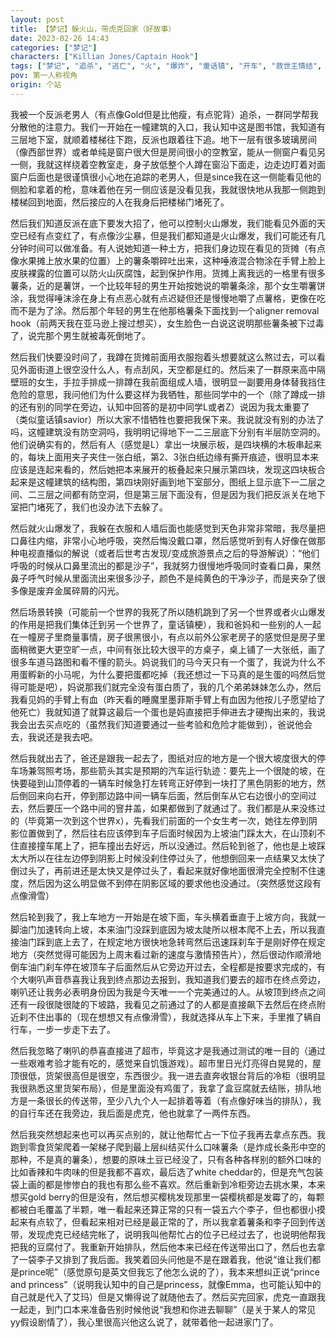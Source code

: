 ```yaml
---
layout: post
title: 【梦记】躲火山，带虎克回家（好故事）
date: 2023-02-26 14:43
categories: ["梦记"]
characters: ["Killian Jones/Captain Hook"]
tags: ["梦记", "追杀", "逃亡", "火", "爆炸", "童话镇", "开车", "救世主情结", "图书馆", "好故事", "通关", "食物"]
pov: 第一人称视角
origin: 个站
---
```


我被一个反派老男人（有点像Gold但是比他瘦，有点驼背）追杀，一群同学帮我分散他的注意力。我们一开始在一幢建筑的入口，我认知中这是图书馆，我知道有三层地下室，就顺着楼梯往下跑，反派也跟着往下追。地下一层有很多玻璃房间（像西部世界）或者单纯是窗户很大但是房间很小的空教室，能从一侧窗户看见另一侧，我就这样绕着空教室走，身子放低整个人蹲在窗沿下面走，边走边盯着对面窗户后面也是很谨慎很小心地在追踪的老男人，但是since我在这一侧能看见他的侧脸和拿着的枪，意味着他在另一侧应该是没看见我，我就很快地从我那一侧跑到楼梯回到地面，然后接应的人在我身后把楼梯门堵死了。

然后我们知道反派在底下要发大招了，他可以控制火山爆发，我们能看见外面的天空已经有点变红了，有点像沙尘暴，但是我们都知道是火山爆发，我们可能还有几分钟时间可以做准备。有人说她知道一种土方，把我们身边现在看见的货摊（有点像水果摊上放水果的位置）上的薯条嚼碎吐出来，这种唾液混合物涂在手臂上脸上皮肤裸露的位置可以防火山灰腐蚀，起到保护作用。货摊上离我远的一格里有很多薯条，近的是薯饼，一个比较年轻的男生开始按她说的嚼薯条涂，那个女生嚼薯饼涂，我觉得唾沫涂在身上有点恶心就有点迟疑但还是慢慢地嚼了点薯格，更像在吃而不是为了涂。然后那个年轻的男生在他那格薯条下面找到一个aligner removal hook（前两天我在亚马逊上搜过想买），女生脸色一白说这说明那些薯条被下过毒了，说完那个男生就被毒死倒地了。

然后我们快要没时间了，我蹲在货摊前面用衣服抱着头想要就这么熬过去，可以看见外面街道上很空没什么人，有点刮风，天空都是红的。然后来了一群原来高中隔壁班的女生，手拉手排成一排蹲在我前面组成人墙，很明显一副要用身体替我挡住危险的意思，我问他们为什么要这样为我牺牲，那些同学中的一个（除了蹲成一排的还有别的同学在旁边，认知中回答的是初中同学L或者Z）说因为我太重要了（类似童话镇savior）所以大家不惜牺牲也要把我保下来。我说就没有别的办法了吗，这幢建筑没有防空洞吗，我明明记得地下一二三层底下分别有半层防空洞的。他们说确实有的，然后有人（感觉是L）拿出一块展示板，是四块横的木板串起来的，每块上面用夹子夹住一张白纸，第2、3张白纸边缘有撕开痕迹，很明显本来应该是连起来看的，然后她把本来展开的板叠起来只展示第四块，发现这四块板合起来是这幢建筑的结构图，第四块刚好画到地下室部分，图纸上显示底下一二层之间、二三层之间都有防空洞，但是第三层下面没有，但是因为我们把反派关在地下室把门堵死了，我们也没办法下去躲了。

然后就火山爆发了，我躲在衣服和人墙后面也能感觉到天色非常非常暗，我尽量把口鼻往内缩，非常小心地呼吸，突然后悔没戴口罩，然后感觉听到有人好像在做那种电视直播似的解说（或者后世考古发现/变成旅游景点之后的导游解说）：“他们呼吸的时候从口鼻里流出的都是沙子”，我就努力很慢地呼吸同时查看口鼻，果然鼻子呼气时候从里面流出来很多沙子，颜色不是纯黄色的干净沙子，而是夹杂了很多像是废弃金属碎屑的闪光。

然后场景转换（可能前一个世界的我死了所以随机跳到了另一个世界或者火山爆发的作用是把我们集体迁到另一个世界了，童话镇梗），我和爸妈和一些别的人一起在一幢房子里商量事情，房子很黑很小，有点以前外公家老房子的感觉但是房子里面稍微更大更空旷一点，中间有张比较大很平的方桌子，桌上铺了一大张纸，画了很多车道马路图和看不懂的箭头。妈说我们的马今天只有一个蛋了，我说为什么不用蛋孵新的小马呢，为什么要把蛋都吃掉（我还想过一下马真的是生蛋的吗然后觉得可能是吧），妈说那我们就完全没有蛋白质了，我的几个弟弟妹妹怎么办，然后我看见妈的手臂上有血（昨天看的睡魔里墨菲斯手臂上有血因为他按儿子愿望给了他死亡）我就知道了就算这最后一个蛋也是妈直接把手伸进去才硬掏出来的，我说我会出去买点吃的（虽然我们知道要通过一些考验和危险才能做到），爸说他会去，我说还是我去吧。

然后我就出去了，爸还是跟我一起去了，图纸对应的地方是一个很大坡度很大的停车场兼驾照考场，那些箭头其实是预期的汽车运行轨迹：要先上一个很陡的坡，在快要碰到山顶停着的一辆车时候急打左转弯正好停到一块打了黑色阴影的地方，然后倒回来向右开，停到那边路中间一辆车后面，然后倒车从它右边很小的空间过去，然后要压一个路中间的窨井盖，如果都做到了就通过了。我们都是从来没练过的（毕竟第一次到这个世界x），先看我们前面的一个女生考一次，她往左停到阴影位置做到了，然后往右应该停到车子后面时候因为上坡油门踩太大，在山顶刹不住直接撞车尾上了，把车撞出去好远，所以没通过。然后轮到爸了，他也是上坡踩太大所以在往左边停到阴影上时候没刹住停过头了，他想倒回来一点结果又太快了倒过头了，再前进还是太快又是停过头了，看起来就好像地面很滑完全控制不住速度，然后因为这么明显做不到停在阴影区域的要求他也没通过。（突然感觉这段有点像滑雪）

然后轮到我了，我上车地方一开始是在坡下面，车头横着垂直于上坡方向，我就一脚油门加速转向上坡，本来油门没踩到底因为坡太陡所以根本爬不上去，所以我直接油门踩到底上去了，在规定地方很快地急转弯然后迅速踩刹车于是刚好停在规定地方（突然觉得可能因为上周末看过新的速度与激情预告片），然后很动作顺滑地倒车油门刹车停在坡顶车子后面然后从它旁边开过去，全程都是按要求完成的，有个大喇叭声音恭喜我让我到终点那边去报到，我知道我们要去的超市在终点旁边，喇叭还让我务必表明身份因为我是今天唯一一个完美通过的人。从坡顶到终点之间还有一段很陡很陡的下坡路，我看见之前通过了的人都是直接飙下去然后在终点附近刹不住出事的（现在想想又有点像滑雪），我就选择从车上下来，手里推了辆自行车，一步一步走下去了。

然后我忽略了喇叭的恭喜直接进了超市，毕竟这才是我通过测试的唯一目的（通过一些艰难考验才能有吃的，感觉来自饥饿游戏）。超市里日光灯亮得白晃晃的，屋顶很低，货架很高但是很空，东西很少。我一进去直奔收银台背后的冷柜（很明显我很熟悉这里货架布局），但是里面没有鸡蛋了，我拿了盒豆腐就去结账，排队地方是一条很长的传送带，至少八九个人一起排着等着（有点像好味当的排队），我的自行车还在我旁边，我后面是虎克，他也就拿了一两件东西。

然后我突然想起来也可以再买点别的，就让他帮忙占一下位子我再去拿点东西。我跑到零食货架爬着一架梯子爬到最上层纠结买什么口味薯条（是炸成长条形中空的那种，不是真的薯条），想要的原味土豆已经没了，只有各种各样别的额外口味的比如香辣和牛肉味的但是我都不喜欢，最后选了white cheddar的，但是充气包装袋上画的都是惨惨白的我也有那么些不喜欢。然后重新到冷柜旁边去挑水果，本来想买gold berry的但是没有，然后想买樱桃发现那里一袋樱桃都是发霉了的，每颗都被白毛覆盖了半颗，唯一看起来还算正常的只有一袋五六个李子，但也都很小摸起来有点软了，但看起来相对已经是最正常的了，所以我拿着薯条和李子回到传送带，发现虎克已经结完帐了，说明我叫他帮忙占的位子已经过去了，也说明他帮我把我的豆腐付了。我重新开始排队，然后他本来已经在传送带出口了，然后也去拿了一袋李子又排到了我后面。我笑着回头问他是不是在跟着我，他说“谁让我们都是prince呢”（感觉原句是英文但我忘了他怎么说的了），我本来想纠正说“prince and princess”（说明我认知中的自己是princess，就像Emma，也可能认知中的自己就是代入了艾玛）但是又懒得说了就随他去了。然后买完回家，虎克一直跟我一起走，到门口本来准备告别时候他说“我想和你进去聊聊”（是关于某人的常见yy假设剧情了），我心里很高兴他这么说了，就带着他一起进家门了。
